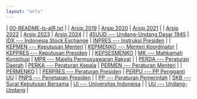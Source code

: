 ```yaml
---
layout: "urls"
---
```


| [00-README-ls-alR.txt](00-README-ls-alR.txt) |
| [Arsip 2019](https://uuppri.github.io/2019/) | [Arsip 2020](https://uuppri.github.io/2020/) | [Arsip 2021](https://uuppri.github.io/2021/) | 
| [Arsip 2022](https://uuppri.github.io/2022/) | [Arsip 2023](https://uuppri.github.io/2023/) | [Arsip 2024](https://uuppri.github.io/2024/) | 
| [45UUD --- Undang-Undang Dasar 1945](45UUD/) | [IDX --- Indonesia Stock Exchange](IDX/)     | [INPRES --- Instruksi Presiden](INPRES/) |
| [KEPMEN --- Keputusan Menteri](KEPMEN/)      | [KEPMENKO --- Menteri Koordinator](KEPMENKO/) | [KEPPRES --- Keputusan Presiden](KEPPRES/)   | 
| [KEPSESMENKO](KEPSESMENKO/)   | [MK --- Mahkamah Konstitusi](MK/)        | [MPR --- Majelis Permusyawaran Rakyat](MPR/) |
| [PERDA --- Peraturan Daerah](PERDA/)         | [PERKA --- Peraturan Kepala](PERKA/)     | [PERMEN --- Peraturan Menteri](PERMEN/)      |
| [PERMENKO](PERMENKO/)      |
| [PERPRES --- Peraturan Presiden](PERPRES/)   | [PERPU --- PP Pengganti UU](PERPU/) | [PNPS --- Penetapan Presiden](PNPS/) |
| [PP --- Peraturan Pemerintah](PP/)           | [SKB --- Surat Keputusan Bersama](SKB/)      | [UI --- Universitas Indoneisa](UI/)      |
| [UU --- Undang-Undang](UU/)                  |

